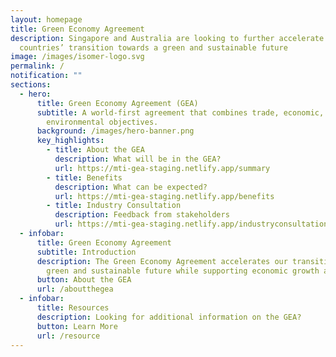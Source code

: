 ```yaml
---
layout: homepage
title: Green Economy Agreement
description: Singapore and Australia are looking to further accelerate both
  countries’ transition towards a green and sustainable future
image: /images/isomer-logo.svg
permalink: /
notification: ""
sections:
  - hero:
      title: Green Economy Agreement (GEA)
      subtitle: A world-first agreement that combines trade, economic, and
        environmental objectives.
      background: /images/hero-banner.png
      key_highlights:
        - title: About the GEA
          description: What will be in the GEA?
          url: https://mti-gea-staging.netlify.app/summary
        - title: Benefits
          description: What can be expected?
          url: https://mti-gea-staging.netlify.app/benefits
        - title: Industry Consultation
          description: Feedback from stakeholders
          url: https://mti-gea-staging.netlify.app/industryconsultation
  - infobar:
      title: Green Economy Agreement
      subtitle: Introduction
      description: The Green Economy Agreement accelerates our transition towards a
        green and sustainable future while supporting economic growth and jobs.
      button: About the GEA
      url: /aboutthegea
  - infobar:
      title: Resources
      description: Looking for additional information on the GEA?
      button: Learn More
      url: /resource
---
```

